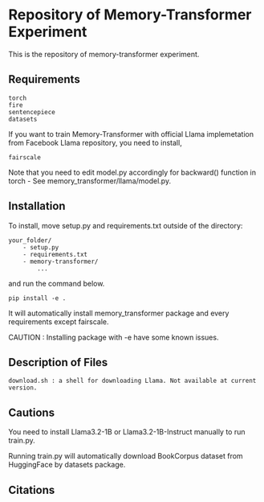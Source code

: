 # Repository of Memory-Transformer Experiment
This is the repository of memory-transformer experiment.

## Requirements

    torch
    fire
    sentencepiece
    datasets

If you want to train Memory-Transformer with official Llama implemetation from Facebook Llama repository, you need to install,

    fairscale
Note that you need to edit model.py accordingly for backward() function in torch - See memory_transformer/llama/model.py.

## Installation
To install, move setup.py and requirements.txt outside of the directory:
    
    your_folder/
        - setup.py
        - requirements.txt
        - memory-transformer/
            ...

and run the command below.

    pip install -e .
It will automatically install memory_transformer package and every requirements except fairscale.

CAUTION : Installing package with -e have some known issues.

## Description of Files

    download.sh : a shell for downloading Llama. Not available at current version.
## Cautions
You need to install Llama3.2-1B or Llama3.2-1B-Instruct manually to run train.py.

Running train.py will automatically download BookCorpus dataset from HuggingFace by datasets package.

## Citations
